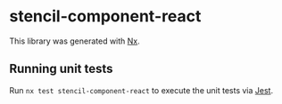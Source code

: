 # stencil-component-react

This library was generated with [Nx](https://nx.dev).

## Running unit tests

Run `nx test stencil-component-react` to execute the unit tests via [Jest](https://jestjs.io).

